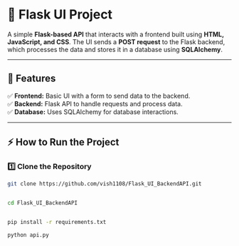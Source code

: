 # 📌 Flask UI Project

A simple **Flask-based API** that interacts with a frontend built using **HTML, JavaScript, and CSS**. The UI sends a **POST request** to the Flask backend, which processes the data and stores it in a database using **SQLAlchemy**.

---

## 🚀 Features
✅ **Frontend:** Basic UI with a form to send data to the backend.  
✅ **Backend:** Flask API to handle requests and process data.  
✅ **Database:** Uses SQLAlchemy for database interactions.  

---

## ⚡ How to Run the Project

### 1️⃣ Clone the Repository
```bash
git clone https://github.com/vish1108/Flask_UI_BackendAPI.git


cd Flask_UI_BackendAPI


pip install -r requirements.txt

python api.py

